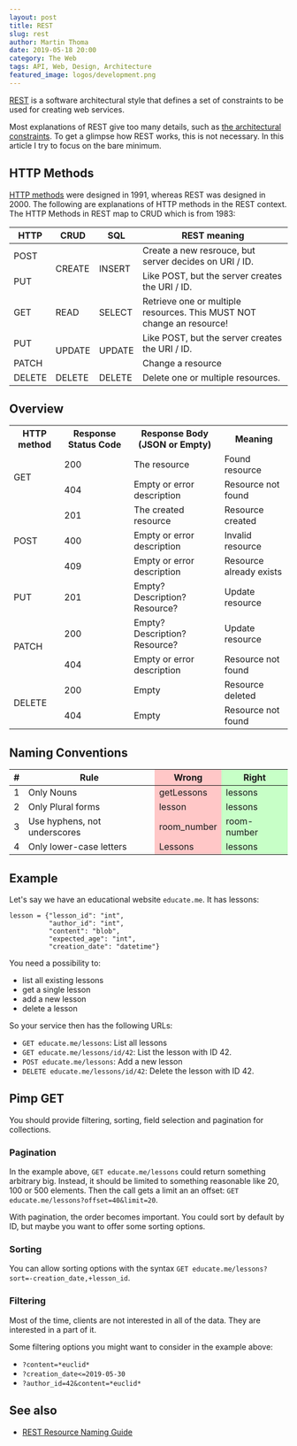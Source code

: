 ```yaml
---
layout: post
title: REST
slug: rest
author: Martin Thoma
date: 2019-05-18 20:00
category: The Web
tags: API, Web, Design, Architecture
featured_image: logos/development.png
---
```

[REST](https://en.wikipedia.org/wiki/Representational_state_transfer) is a
software architectural style that defines a set of constraints to be used for
creating web services.

Most explanations of REST give too many details, such as [the architectural constraints](https://en.wikipedia.org/wiki/Representational_state_transfer#Architectural_constraints). To get a glimpse how REST works, this is not necessary. In this article I try to focus on the bare minimum.


## HTTP Methods

[HTTP methods](https://developer.mozilla.org/de/docs/Web/HTTP/Methods) were
designed in 1991, whereas REST was designed in 2000. The following are
explanations of HTTP methods in the REST context. The HTTP Methods in REST map
to CRUD which is from 1983:

<table class="table">
    <thead>
    <tr>
        <th>HTTP</th>
        <th>CRUD</th>
        <th>SQL</th>
        <th>REST meaning</th>
    </tr>
    </thead>
    <tbody>
    <tr>
        <td>POST</td>
        <td rowspan="2">CREATE</td>
        <td rowspan="2">INSERT</td>
        <td>Create a new resrouce, but server decides on URI / ID.</td>
    </tr>
    <tr>
        <td>PUT</td>
        <td>Like POST, but the server creates the URI / ID.</td>
    </tr>
    <tr>
        <td>GET</td>
        <td>READ</td>
        <td>SELECT</td>
        <td>Retrieve one or multiple resources. This MUST NOT change an resource!</td>
    </tr>
    <tr>
        <td>PUT</td>
        <td rowspan="2">UPDATE</td>
        <td rowspan="2">UPDATE</td>
        <td>Like POST, but the server creates the URI / ID.</td>
    </tr>
    <tr>
        <td>PATCH</td>
        <td>Change a resource</td>
    </tr>
    <tr>
        <td>DELETE</td>
        <td>DELETE</td>
        <td>DELETE</td>
        <td>Delete one or multiple resources.</td>
    </tr>
    </tbody>
</table>


## Overview

<table class="table">
    <tr>
        <th>HTTP method</th>
        <th>Response Status Code</th>
        <th>Response Body (JSON or Empty)</th>
        <th>Meaning</th>
    </tr>
    <tr>
        <td rowspan="2">GET</td>
        <td>200</td>
        <td>The resource</td>
        <td>Found resource</td>
    </tr>
    <tr>
        <td>404</td>
        <td>Empty or error description</td>
        <td>Resource not found</td>
    </tr>
    <tr>
        <td rowspan="3">POST</td>
        <td>201</td>
        <td>The created resource</td>
        <td>Resource created</td>
    </tr>
    <tr>
        <td>400</td>
        <td>Empty or error description</td>
        <td>Invalid resource</td>
    </tr>
    <tr>
        <td>409</td>
        <td>Empty or error description</td>
        <td>Resource already exists</td>
    </tr>
    <tr>
        <td>PUT</td>
        <td>201</td>
        <td>Empty? Description? Resource?</td>
        <td>Update resource</td>
    </tr>
    <tr>
        <td rowspan="2">PATCH</td>
        <td>200</td>
        <td>Empty? Description? Resource?</td>
        <td>Update resource</td>
    </tr>
    <tr>
        <td>404</td>
        <td>Empty or error description</td>
        <td>Resource not found</td>
    </tr>
    <tr>
        <td rowspan="2">DELETE</td>
        <td>200</td>
        <td>Empty</td>
        <td>Resource deleted</td>
    </tr>
    <tr>
        <td>404</td>
        <td>Empty</td>
        <td>Resource not found</td>
    </tr>
</table>


## Naming Conventions

<table class="table">
    <thead>
    <tr>
        <th>#</th>
        <th>Rule</th>
        <th style="background-color: #ffc7c7;">Wrong</th>
        <th style="background-color: #c7ffc7;">Right</th>
    </tr>
    </thead>
    <tbody>
    <tr>
        <td>1</td>
        <td>Only Nouns</td>
        <td style="background-color: #ffc7c7;">getLessons</td>
        <td style="background-color: #c7ffc7;">lessons</td>
    </tr>
    <tr>
        <td>2</td>
        <td>Only Plural forms</td>
        <td style="background-color: #ffc7c7;">lesson</td>
        <td style="background-color: #c7ffc7;">lessons</td>
    </tr>
    <tr>
        <td>3</td>
        <td>Use hyphens, not underscores</td>
        <td style="background-color: #ffc7c7;">room_number</td>
        <td style="background-color: #c7ffc7;">room-number</td>
    </tr>
    <tr>
        <td>4</td>
        <td>Only lower-case letters</td>
        <td style="background-color: #ffc7c7;">Lessons</td>
        <td style="background-color: #c7ffc7;">lessons</td>
    </tr>
    </tbody>
</table>


## Example

Let's say we have an educational website `educate.me`. It has lessons:

```
lesson = {"lesson_id": "int",
          "author_id": "int",
          "content": "blob",
          "expected_age": "int",
          "creation_date": "datetime"}
```

You need a possibility to:

* list all existing lessons
* get a single lesson
* add a new lesson
* delete a lesson

So your service then has the following URLs:

* `GET educate.me/lessons`: List all lessons
* `GET educate.me/lessons/id/42`: List the lesson with ID 42.
* `POST educate.me/lessons`: Add a new lesson
* `DELETE educate.me/lessons/id/42`: Delete the lesson with ID 42.


## Pimp GET

You should provide filtering, sorting, field selection and pagination for
collections.

### Pagination

In the example above, `GET educate.me/lessons` could return
something arbitrary big. Instead, it should be limited to something reasonable
like 20, 100 or 500 elements. Then the call gets a limit an an offset:
`GET educate.me/lessons?offset=40&limit=20`.

With pagination, the order becomes important. You could sort by default by ID,
but maybe you want to offer some sorting options.

### Sorting

You can allow sorting options with the syntax
`GET educate.me/lessons?sort=-creation_date,+lesson_id`.

### Filtering

Most of the time, clients are not interested in all of the data. They are
interested in a part of it.

Some filtering options you might want to consider in the example above:

* `?content=*euclid*`
* `?creation_date<=2019-05-30`
* `?author_id=42&content=*euclid*`

## See also

* [REST Resource Naming Guide](https://restfulapi.net/resource-naming/)
